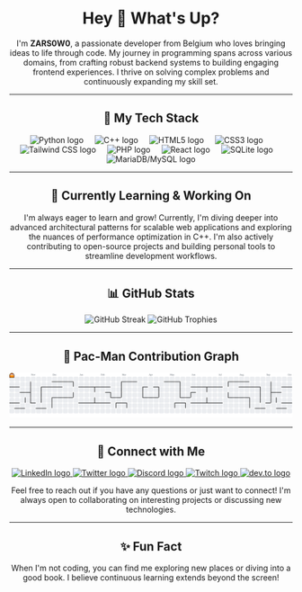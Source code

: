 <h1 align="center">Hey 👋 What's Up?</h1>

<p align="center">
  I'm <strong>ZARS0W0</strong>, a passionate developer from Belgium who loves bringing ideas to life through code. My journey in programming spans across various domains, from crafting robust backend systems to building engaging frontend experiences. I thrive on solving complex problems and continuously expanding my skill set.
</p>

---

<h2 align="center">🚀 My Tech Stack</h2>

<div align="center">
  <img src="https://skillicons.dev/icons?i=py" height="60" alt="Python logo"  />
  <img width="12" />
  <img src="https://cdn.jsdelivr.net/gh/devicons/devicon/icons/cplusplus/cplusplus-original.svg" height="60" alt="C++ logo" />
  <img width="12" />
  <img src="https://skillicons.dev/icons?i=html" height="60" alt="HTML5 logo" />
  <img width="12" />
  <img src="https://skillicons.dev/icons?i=css" height="60" alt="CSS3 logo" />
  <img width="12" />
  <img src="https://skillicons.dev/icons?i=tailwind" height="60" alt="Tailwind CSS logo"  />
  <img width="12" />
  <img src="https://skillicons.dev/icons?i=php" height="60" alt="PHP logo" />
  <img width="12" />
  <img src="https://skillicons.dev/icons?i=react" height="60" alt="React logo"  />
  <img width="12" />
  <img src="https://skillicons.dev/icons?i=sqlite" height="60" alt="SQLite logo" />
  <img width="12" />
  <img src="https://skillicons.dev/icons?i=mysql" height="60" alt="MariaDB/MySQL logo" />
</div>

---

<h2 align="center">🌱 Currently Learning & Working On</h2>

<p align="center">
  I'm always eager to learn and grow! Currently, I'm diving deeper into advanced architectural patterns for scalable web applications and exploring the nuances of performance optimization in C++. I'm also actively contributing to open-source projects and building personal tools to streamline development workflows.
</p>

---

<h2 align="center">📊 GitHub Stats</h2>

<div align="center">
  <img src="https://streak-stats.demolab.com?user=ZARS0W0&locale=en&mode=daily&theme=dracula&hide_border=false&border_radius=5&order=3" height="150" alt="GitHub Streak"  />
  <img src="https://github-profile-trophy.vercel.app?username=ZARS0W0&theme=dracula&column=-1&row=1&margin-w=8&margin-h=8&no-bg=false&no-frame=false&order=4" height="150" alt="GitHub Trophies"  />
</div>

---

<h2 align="center">👾 Pac-Man Contribution Graph</h2>

<picture>
  <source media="(prefers-color-scheme: dark)" srcset="https://raw.githubusercontent.com/ZARS0W0/ZARS0W0/output/pacman-contribution-graph-dark.svg">
  <source media="(prefers-color-scheme: light)" srcset="https://raw.githubusercontent.com/ZARS0W0/ZARS0W0/output/pacman-contribution-graph.svg">
  <img alt="Pac-Man contribution graph" src="https://raw.githubusercontent.com/ZARS0W0/ZARS0W0/output/pacman-contribution-graph.svg">
</picture>

---

<h2 align="center">🤝 Connect with Me</h2>

<div align="center">
  <a href="https://www.linkedin.com/in/your-linkedin-profile" title="LinkedIn (Update this link!)">
    <img src="https://img.shields.io/static/v1?message=LinkedIn&logo=linkedin&label=&color=0077B5&logoColor=white&labelColor=&style=for-the-badge" height="25" alt="LinkedIn logo"  />
  </a>
  <a href="https://twitter.com/your-twitter-handle" title="Twitter (Update this link!)">
    <img src="https://img.shields.io/static/v1?message=Twitter&logo=twitter&label=&color=1DA1F2&logoColor=white&labelColor=&style=for-the-badge" height="25" alt="Twitter logo"  />
  </a>
  <a href="https://discordapp.com/users/your-discord-id" title="Discord (Update this link!)">
    <img src="https://img.shields.io/static/v1?message=Discord&logo=discord&label=&color=7289DA&logoColor=white&labelColor=&style=for-the-badge" height="25" alt="Discord logo"  />
  </a>
  <a href="https://www.twitch.tv/your-twitch-channel" title="Twitch (Update this link!)">
    <img src="https://img.shields.io/static/v1?message=Twitch&logo=twitch&label=&color=9146FF&logoColor=white&labelColor=&style=for-the-badge" height="25" alt="Twitch logo"  />
  </a>
  <a href="https://dev.to/your-devto-username" title="dev.to (Update this link!)">
    <img src="https://img.shields.io/static/v1?message=dev.to&logo=dev.to&label=&color=0A0A0A&logoColor=white&labelColor=&style=for-the-badge" height="25" alt="dev.to logo"  />
  </a>
</div>

<p align="center">
  Feel free to reach out if you have any questions or just want to connect! I'm always open to collaborating on interesting projects or discussing new technologies.
</p>

---

<h2 align="center">✨ Fun Fact</h2>

<p align="center">
  When I'm not coding, you can find me exploring new places or diving into a good book. I believe continuous learning extends beyond the screen!
</p>

